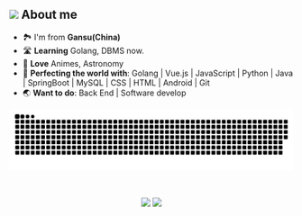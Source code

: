 ## <img src="https://camo.githubusercontent.com/8653492b3ab0c46cc580ad293f0555880ecf8ac82f0a761f17af1335e85e4de6/68747470733a2f2f71706c7573706963747572652e6f73732d636e2d6265696a696e672e616c6979756e63732e636f6d2f364c6a6a51412f48692e676966" height="20"> About me
- 🏞️ I'm from **Gansu(China)**
- 🛣️ **Learning** Golang, DBMS now. 
- 🍕 **Love** Animes, Astronomy
- 🌌 **Perfecting the world with**: Golang | Vue.js | JavaScript | Python | Java | SpringBoot | MySQL | CSS | HTML | Android | Git 
- 🌏 **Want to do**: Back End | Software develop
<p align="center">
  <picture>
  <source media="(prefers-color-scheme: dark)" srcset="https://raw.githubusercontent.com/lxfriday/lxfriday/output/github-contribution-grid-snake-dark.svg">
  <source media="(prefers-color-scheme: light)" srcset="https://raw.githubusercontent.com/lxfriday/lxfriday/output/github-contribution-grid-snake.svg">
  <img alt="github contribution grid snake animation" src="https://raw.githubusercontent.com/lxfriday/lxfriday/output/github-contribution-grid-snake.svg">
</picture>
</p>

<br />

<p align="center">
  <img height="160" src="https://github-readme-stats.vercel.app/api/top-langs/?username=jessicagracewell&theme=react&hide=html,css,dockerfile,shell,Objective-C,cmake,scss,ejs,stylus&count_private=true&show_icons=true&hide_border=true&layout=compact"/>
  
  <img height="160" src="https://github-readme-stats.vercel.app/api?username=jessicagracewell&count_private=true&show_icons=true&theme=onedark&include_all_commits=true&hide_border=true"/>
</p>
